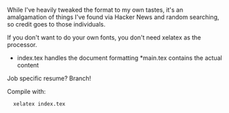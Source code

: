 While I've heavily  tweaked the format to my own tastes, it's an amalgamation of things I've found via Hacker News and random searching, so credit goes to those individuals.

If you don't want to do your own fonts, you don't need xelatex as the processor.

* index.tex handles the document formatting
*main.tex contains the actual content

Job specific resume? Branch!

Compile with:

      xelatex index.tex